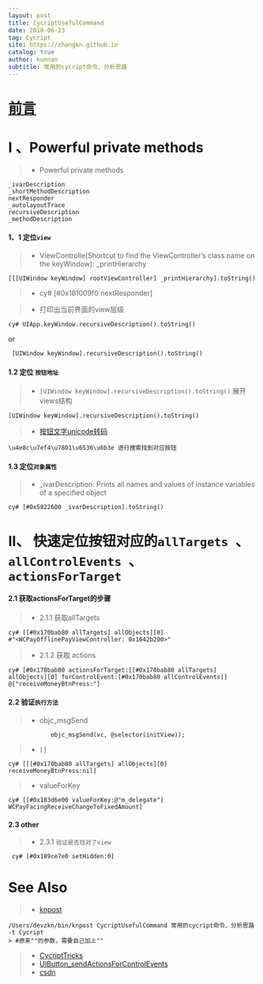 ```yaml
---
layout: post
title: CycriptUsefulCommand
date: 2018-06-23
tag: Cycript
site: https://zhangkn.github.io
catalog: true
author: kunnan
subtitle: 常用的cycript命令、分析思路
---
```



# [前言](http://iphonedevwiki.net/index.php/Cycript)


# I 、Powerful private methods

>* Powerful private methods

```
_ivarDescription
_shortMethodDescription
nextResponder
_autolayoutTrace
recursiveDescription
_methodDescription
```

#### 1、1 定位`view`

>* ViewControlle(Shortcut to find the ViewController’s class name on the keyWindow): _printHierarchy
```
[[[UIWindow keyWindow] rootViewController] _printHierarchy].toString()
```

>* cy# [#0x181009f0 nextResponder]

>* 打印出当前界面的view层级
```
cy# UIApp.keyWindow.recursiveDescription().toString()
```
or 
```
 [UIWindow keyWindow].recursiveDescription().toString()
```

#### 1.2  定位 `按钮地址`


>*  `[UIWindow keyWindow].recursiveDescription().toString()` 展开views结构
```
[UIWindow keyWindow].recursiveDescription().toString()
```

>* [按钮文字unicode转码](http://tool.chinaz.com/tools/unicode.aspx)

```
\u4e8c\u7ef4\u7801\u6536\u6b3e 进行搜索找到对应按钮
```

#### 1.3 定位`对象属性`

>* _ivarDescription: Prints all names and values of instance variables of a specified object
```
cy# [#0x5822600 _ivarDescription].toString()
```


# II、 快速定位按钮对应的`allTargets `、`allControlEvents `、 `actionsForTarget `


#### 2.1  获取actionsForTarget的步骤

>* 2.1.1 获取allTargets
```
cy# [[#0x170bab80 allTargets] allObjects][0]
#"<WCPayOfflinePayViewController: 0x1642b200>"
```
>* 2.1.2 获取 actions
```
cy# [#0x170bab80 actionsForTarget:[[#0x170bab80 allTargets] allObjects][0] forControlEvent:[#0x170bab80 allControlEvents]]
@["receiveMoneyBtnPress:"]
```




#### 2.2  验证`执行方法`

>* objc_msgSend
```
            objc_msgSend(vc, @selector(initView));
```
>* `[]`
```
cy# [[[#0x170bab80 allTargets] allObjects][0] receiveMoneyBtnPress:nil]
```
>* valueForKey
```
cy# [[#0x183d6e00 valueForKey:@"m_delegate"] WCPayFacingReceiveChangeToFixedAmount]
```
#### 2.3 other 

>* 2.3.1 `验证是否找对了view`
```
 cy# [#0x189ce7e0 setHidden:0] 
```


# See Also 

>* [knpost](https://github.com/zhangkn/KNBin/blob/master/knpost) 
>
```
/Users/devzkn/bin/knpost CycriptUsefulCommand 常用的cycript命令、分析思路 -t Cycript
> #原来""的参数，需要自己加上""
```

>* [CycriptTricks](https://kunnan.github.io/2018/04/20/CycriptTricks/)
>* [UIButton_sendActionsForControlEvents](https://kunnan.github.io/2018/06/08/UIButton_sendActionsForControlEvents/)
>* [csdn](https://blog.csdn.net/z929118967/article/details/78309400)

